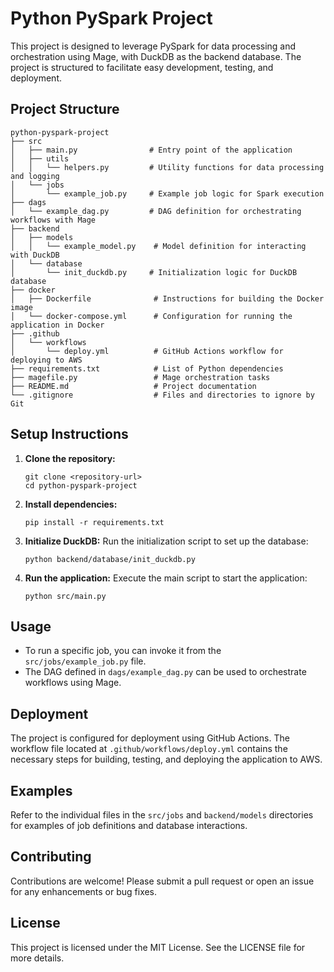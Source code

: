 # Python PySpark Project

This project is designed to leverage PySpark for data processing and orchestration using Mage, with DuckDB as the backend database. The project is structured to facilitate easy development, testing, and deployment.

## Project Structure

```
python-pyspark-project
├── src
│   ├── main.py                # Entry point of the application
│   ├── utils
│   │   └── helpers.py         # Utility functions for data processing and logging
│   └── jobs
│       └── example_job.py     # Example job logic for Spark execution
├── dags
│   └── example_dag.py         # DAG definition for orchestrating workflows with Mage
├── backend
│   ├── models
│   │   └── example_model.py    # Model definition for interacting with DuckDB
│   └── database
│       └── init_duckdb.py     # Initialization logic for DuckDB database
├── docker
│   ├── Dockerfile              # Instructions for building the Docker image
│   └── docker-compose.yml      # Configuration for running the application in Docker
├── .github
│   └── workflows
│       └── deploy.yml          # GitHub Actions workflow for deploying to AWS
├── requirements.txt            # List of Python dependencies
├── magefile.py                 # Mage orchestration tasks
├── README.md                   # Project documentation
└── .gitignore                  # Files and directories to ignore by Git
```

## Setup Instructions

1. **Clone the repository:**
   ```
   git clone <repository-url>
   cd python-pyspark-project
   ```

2. **Install dependencies:**
   ```
   pip install -r requirements.txt
   ```

3. **Initialize DuckDB:**
   Run the initialization script to set up the database:
   ```
   python backend/database/init_duckdb.py
   ```

4. **Run the application:**
   Execute the main script to start the application:
   ```
   python src/main.py
   ```

## Usage

- To run a specific job, you can invoke it from the `src/jobs/example_job.py` file.
- The DAG defined in `dags/example_dag.py` can be used to orchestrate workflows using Mage.

## Deployment

The project is configured for deployment using GitHub Actions. The workflow file located at `.github/workflows/deploy.yml` contains the necessary steps for building, testing, and deploying the application to AWS.

## Examples

Refer to the individual files in the `src/jobs` and `backend/models` directories for examples of job definitions and database interactions.

## Contributing

Contributions are welcome! Please submit a pull request or open an issue for any enhancements or bug fixes.

## License

This project is licensed under the MIT License. See the LICENSE file for more details.